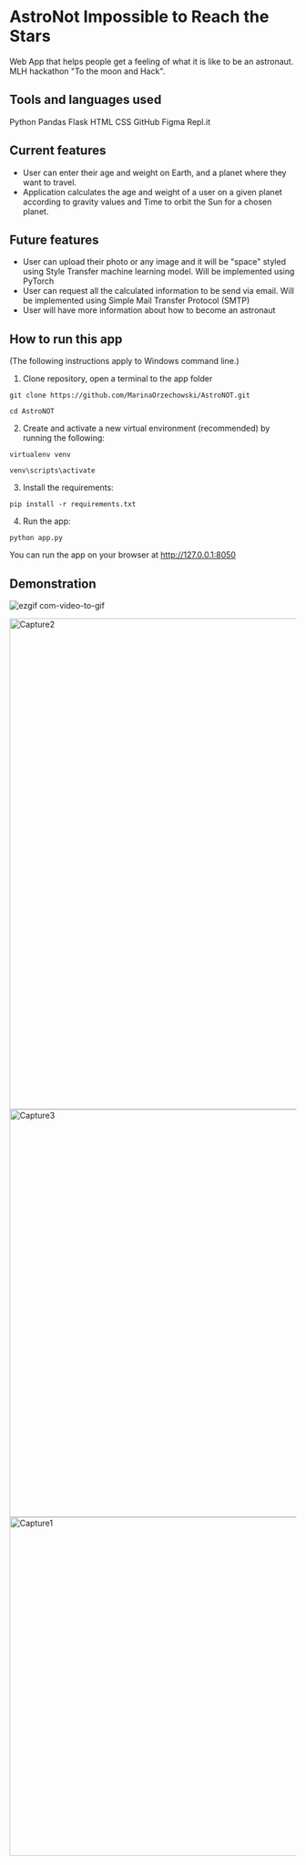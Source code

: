 # AstroNot Impossible to Reach the Stars
Web App that helps people get a feeling of what it is like to be an astronaut. MLH hackathon "To the moon and Hack". 

## Tools and languages used
Python
Pandas
Flask
HTML
CSS
GitHub
Figma
Repl.it

## Current features
- User can enter their age and weight on Earth, and a planet where they want to travel.
- Application calculates the age and weight of a user on a given planet according to gravity values and Time to orbit the Sun for a chosen planet.

## Future features
- User can upload their photo or any image and it will be "space" styled using Style Transfer machine learning model. Will be implemented using PyTorch
- User can request all the calculated information to be send via email. Will be implemented using Simple Mail Transfer Protocol (SMTP)
- User will have more information about how to become an astronaut

## How to run this app
(The following instructions apply to Windows command line.)

1. Clone repository, open a terminal to the app folder

`git clone https://github.com/MarinaOrzechowski/AstroNOT.git`

`cd AstroNOT`

2. Create and activate a new virtual environment (recommended) by running the following:

`virtualenv venv`

`venv\scripts\activate`

3. Install the requirements:

`pip install -r requirements.txt`

4. Run the app:

`python app.py`

You can run the app on your browser at http://127.0.0.1:8050

## Demonstration

![ezgif com-video-to-gif](https://user-images.githubusercontent.com/43459295/89117092-f9bfb800-d468-11ea-9128-87c6595e57c3.gif)

<img width="861" alt="Capture2" src="https://user-images.githubusercontent.com/43459295/89117523-5d97b000-d46c-11ea-899a-95727ba49709.PNG">
<img width="715" alt="Capture3" src="https://user-images.githubusercontent.com/43459295/89117524-5ec8dd00-d46c-11ea-9e9f-05111bd40aae.PNG">
<img width="594" alt="Capture1" src="https://user-images.githubusercontent.com/43459295/89117526-5ffa0a00-d46c-11ea-83de-9a3ba304d229.PNG">

